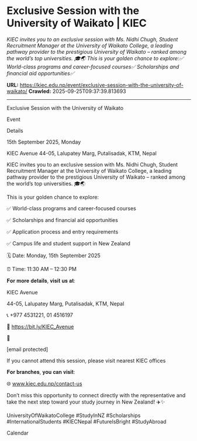 # Exclusive Session with the University of Waikato | KIEC

*KIEC invites you to an exclusive session with Ms. Nidhi Chugh, Student Recruitment Manager at the University of Waikato College, a leading pathway provider to the prestigious University of Waikato – ranked among the world’s top universities. 🎓🌏 This is your golden chance to explore:✅ World-class programs and career-focused courses✅ Scholarships and financial aid opportunities✅*

**URL:** https://kiec.edu.np/event/exclusive-session-with-the-university-of-waikato/
**Crawled:** 2025-09-25T09:37:39.813693

---

Exclusive Session with the University of Waikato

Event

Details

15th September 2025, Monday

KIEC Avenue 44-05, Lalupatey Marg, Putalisadak, KTM, Nepal

KIEC invites you to an exclusive session with Ms. Nidhi Chugh, Student Recruitment Manager at the University of Waikato College, a leading pathway provider to the prestigious University of Waikato – ranked among the world’s top universities. 🎓🌏

This is your golden chance to explore:

✅ World-class programs and career-focused courses

✅ Scholarships and financial aid opportunities

✅ Application process and entry requirements

✅ Campus life and student support in New Zealand

🗓️ Date: Monday, 15th September 2025

⏰ Time: 11:30 AM – 12:30 PM

𝐅𝐨𝐫 𝐦𝐨𝐫𝐞 𝐝𝐞𝐭𝐚𝐢𝐥𝐬, 𝐯𝐢𝐬𝐢𝐭 𝐮𝐬 𝐚𝐭:

KIEC Avenue

44-05, Lalupatey Marg, Putalisadak, KTM, Nepal

📞 +977 4531221, 01 4516197

📍 https://bit.ly/KIEC_Avenue

📩

[email protected]

If you cannot attend this session, please visit nearest KIEC offices

𝐅𝐨𝐫 𝐛𝐫𝐚𝐧𝐜𝐡𝐞𝐬, 𝐲𝐨𝐮 𝐜𝐚𝐧 𝐯𝐢𝐬𝐢𝐭:

🌐 www.kiec.edu.np/contact-us

Don’t miss this opportunity to connect directly with the representative and take the next step toward your study journey in New Zealand! ✈️✨

UniversityOfWaikatoCollege #StudyInNZ #Scholarships #InternationalStudents #KIECNepal #FutureIsBright #StudyAbroad

Calendar